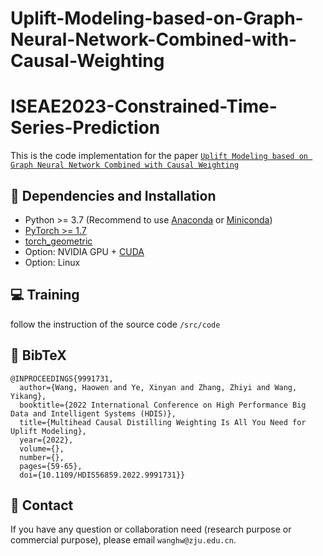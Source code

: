# Uplift-Modeling-based-on-Graph-Neural-Network-Combined-with-Causal-Weighting

# ISEAE2023-Constrained-Time-Series-Prediction

This is the code implementation for the paper [`Uplift Modeling based on Graph Neural Network Combined with Causal Weighting`](https://ieeexplore.ieee.org/abstract/document/9991731)

## :wrench: Dependencies and Installation

- Python >= 3.7 (Recommend to use [Anaconda](https://www.anaconda.com/download/#linux) or [Miniconda](https://docs.conda.io/en/latest/miniconda.html))
- [PyTorch >= 1.7](https://pytorch.org/)
- [torch_geometric](https://pytorch-geometric.readthedocs.io/en/latest/install/installation.html)
- Option: NVIDIA GPU + [CUDA](https://developer.nvidia.com/cuda-downloads)
- Option: Linux

## :computer: Training

follow the instruction of the source code `/src/code`

## :scroll: BibTeX

```
@INPROCEEDINGS{9991731,
  author={Wang, Haowen and Ye, Xinyan and Zhang, Zhiyi and Wang, Yikang},
  booktitle={2022 International Conference on High Performance Big Data and Intelligent Systems (HDIS)}, 
  title={Multihead Causal Distilling Weighting Is All You Need for Uplift Modeling}, 
  year={2022},
  volume={},
  number={},
  pages={59-65},
  doi={10.1109/HDIS56859.2022.9991731}}
```
## :e-mail: Contact

If you have any question or collaboration need (research purpose or commercial purpose), please email `wanghw@zju.edu.cn`.
